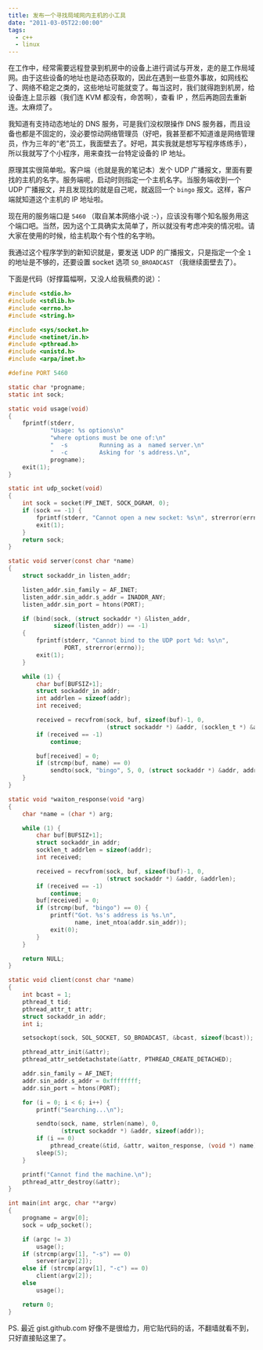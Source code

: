 ```yaml
---
title: 发布一个寻找局域网内主机的小工具
date: "2011-03-05T22:00:00"
tags:
  - c++
  - linux
---
```


在工作中，经常需要远程登录到机房中的设备上进行调试与开发，走的是工作局域网。由于这些设备的地址也是动态获取的，因此在遇到一些意外事故，如网线松了、网络不稳定之类的，这些地址可能就变了。每当这时，我们就得跑到机房，给设备连上显示器（我们连 KVM 都没有，命苦啊），查看 IP ，然后再跑回去重新连。太麻烦了。

我知道有支持动态地址的 DNS 服务，可是我们没权限操作 DNS 服务器，而且设备也都是不固定的，没必要惊动网络管理员（好吧，我甚至都不知道谁是网络管理员，作为三年的“老”员工，我面壁去了。好吧，其实我就是想写写程序练练手），所以我就写了个小程序，用来查找一台特定设备的 IP 地址。

原理其实很简单啦。客户端（也就是我的笔记本）发个 UDP 广播报文，里面有要找的主机的名字。服务端呢，启动时则指定一个主机名字。当服务端收到一个 UDP 广播报文，并且发现找的就是自己呢，就返回一个 `bingo` 报文。这样，客户端就知道这个主机的 IP 地址啦。

<!--more-->

现在用的服务端口是 `5460` （取自某本网络小说 :-），应该没有哪个知名服务用这个端口吧。当然，因为这个工具确实太简单了，所以就没有考虑冲突的情况啦。请大家在使用的时候，给主机取个有个性的名字哟。

我通过这个程序学到的新知识就是，要发送 UDP 的广播报文，只是指定一个全 `1` 的地址是不够的，还要设置 socket 选项 `SO_BROADCAST` （我继续面壁去了）。

下面是代码（好撑篇幅啊，又没人给我稿费的说）：

``` c
#include <stdio.h>
#include <stdlib.h>
#include <errno.h>
#include <string.h>

#include <sys/socket.h>
#include <netinet/in.h>
#include <pthread.h>
#include <unistd.h>
#include <arpa/inet.h>

#define PORT 5460

static char *progname;
static int sock;

static void usage(void)
{
    fprintf(stderr,
            "Usage: %s options\n"
            "where options must be one of:\n"
            "  -s         Running as a  named server.\n"
            "  -c         Asking for 's address.\n",
            progname);
    exit(1);
}

static int udp_socket(void)
{
    int sock = socket(PF_INET, SOCK_DGRAM, 0);
    if (sock == -1) {
        fprintf(stderr, "Cannot open a new socket: %s\n", strerror(errno));
        exit(1);
    }
    return sock;
}

static void server(const char *name)
{
    struct sockaddr_in listen_addr;

    listen_addr.sin_family = AF_INET;
    listen_addr.sin_addr.s_addr = INADDR_ANY;
    listen_addr.sin_port = htons(PORT);

    if (bind(sock, (struct sockaddr *) &listen_addr,
             sizeof(listen_addr)) == -1)
    {
        fprintf(stderr, "Cannot bind to the UDP port %d: %s\n",
                PORT, strerror(errno));
        exit(1);
    }

    while (1) {
        char buf[BUFSIZ+1];
        struct sockaddr_in addr;
        int addrlen = sizeof(addr);
        int received;

        received = recvfrom(sock, buf, sizeof(buf)-1, 0,
                            (struct sockaddr *) &addr, (socklen_t *) &addrlen);
        if (received == -1)
            continue;

        buf[received] = 0;
        if (strcmp(buf, name) == 0)
            sendto(sock, "bingo", 5, 0, (struct sockaddr *) &addr, addrlen);
    }
}

static void *waiton_response(void *arg)
{
    char *name = (char *) arg;

    while (1) {
        char buf[BUFSIZ+1];
        struct sockaddr_in addr;
        socklen_t addrlen = sizeof(addr);
        int received;

        received = recvfrom(sock, buf, sizeof(buf)-1, 0,
                            (struct sockaddr *) &addr, &addrlen);
        if (received == -1)
            continue;
        buf[received] = 0;
        if (strcmp(buf, "bingo") == 0) {
            printf("Got. %s's address is %s.\n",
                   name, inet_ntoa(addr.sin_addr));
            exit(0);
        }
    }

    return NULL;
}

static void client(const char *name)
{
    int bcast = 1;
    pthread_t tid;
    pthread_attr_t attr;
    struct sockaddr_in addr;
    int i;

    setsockopt(sock, SOL_SOCKET, SO_BROADCAST, &bcast, sizeof(bcast));

    pthread_attr_init(&attr);
    pthread_attr_setdetachstate(&attr, PTHREAD_CREATE_DETACHED);

    addr.sin_family = AF_INET;
    addr.sin_addr.s_addr = 0xffffffff;
    addr.sin_port = htons(PORT);

    for (i = 0; i < 6; i++) {
        printf("Searching...\n");

        sendto(sock, name, strlen(name), 0,
               (struct sockaddr *) &addr, sizeof(addr));
        if (i == 0)
            pthread_create(&tid, &attr, waiton_response, (void *) name);
        sleep(5);
    }

    printf("Cannot find the machine.\n");
    pthread_attr_destroy(&attr);
}

int main(int argc, char **argv)
{
    progname = argv[0];
    sock = udp_socket();

    if (argc != 3)
        usage();
    if (strcmp(argv[1], "-s") == 0)
        server(argv[2]);
    else if (strcmp(argv[1], "-c") == 0)
        client(argv[2]);
    else
        usage();

    return 0;
}
```

PS. 最近 gist.github.com 好像不是很给力，用它贴代码的话，不翻墙就看不到，只好直接贴这里了。
